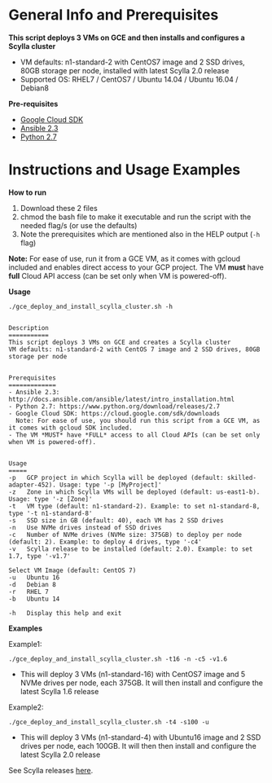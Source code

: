 General Info and Prerequisites
==============================

**This script deploys 3 VMs on GCE and then installs and configures a Scylla cluster**
- VM defaults: n1-standard-2 with CentOS7 image and 2 SSD drives, 80GB storage per node, installed with latest Scylla 2.0 release
- Supported OS: RHEL7 / CentOS7 / Ubuntu 14.04 / Ubuntu 16.04 / Debian8


**Pre-requisites**
- [Google Cloud SDK](https://cloud.google.com/sdk/downloads)
- [Ansible 2.3](http://docs.ansible.com/ansible/intro_installation.html)
- [Python 2.7](https://www.python.org/download/releases/2.7/)



Instructions and Usage Examples
===============================

**How to run**
1. Download these 2 files
2. chmod the bash file to make it executable and run the script with the needed flag/s (or use the defaults)
3. Note the prerequisites which are mentioned also in the HELP output (``-h`` flag)

**Note:** For ease of use, run it from a GCE VM, as it comes with gcloud included and enables direct access to your GCP project.
The VM **must** have **full** Cloud API access (can be set only when VM is powered-off).

**Usage**

```
./gce_deploy_and_install_scylla_cluster.sh -h


Description
===========
This script deploys 3 VMs on GCE and creates a Scylla cluster
VM defaults: n1-standard-2 with CentOS 7 image and 2 SSD drives, 80GB storage per node


Prerequisites
=============
- Ansible 2.3: http://docs.ansible.com/ansible/latest/intro_installation.html
- Python 2.7: https://www.python.org/download/releases/2.7
- Google Cloud SDK: https://cloud.google.com/sdk/downloads
  Note: For ease of use, you should run this script from a GCE VM, as it comes with gcloud SDK included.
- The VM *MUST* have *FULL* access to all Cloud APIs (can be set only when VM is powered-off).


Usage
=====
-p   GCP project in which Scylla will be deployed (default: skilled-adapter-452). Usage: type '-p [MyProject]'
-z   Zone in which Scylla VMs will be deployed (default: us-east1-b). Usage: type '-z [Zone]'
-t   VM type (default: n1-standard-2). Example: to set n1-standard-8, type '-t n1-standard-8'
-s   SSD size in GB (default: 40), each VM has 2 SSD drives
-n   Use NVMe drives instead of SSD drives
-c   Number of NVMe drives (NVMe size: 375GB) to deploy per node (default: 2). Example: to deploy 4 drives, type '-c4'
-v   Scylla release to be installed (default: 2.0). Example: to set 1.7, type '-v1.7'

Select VM Image (default: CentOS 7)
-u   Ubuntu 16
-d   Debian 8
-r   RHEL 7
-b   Ubuntu 14

-h   Display this help and exit
```


**Examples**

Example1:
```
./gce_deploy_and_install_scylla_cluster.sh -t16 -n -c5 -v1.6
```
- This will deploy 3 VMs (n1-standard-16) with CentOS7 image and 5 NVMe drives per node, each 375GB. It will then install and configure the latest Scylla 1.6 release

Example2:
```
./gce_deploy_and_install_scylla_cluster.sh -t4 -s100 -u
```
- This will deploy 3 VMs (n1-standard-4) with Ubuntu16 image and 2 SSD drives per node, each 100GB. It will then then install and configure the latest Scylla 2.0 release

See Scylla releases [here](http://www.scylladb.com/category/users-blog/releases/).
